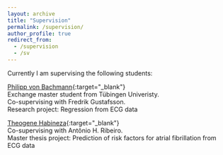 ```yaml
---
layout: archive
title: "Supervision"
permalink: /supervision/
author_profile: true
redirect_from:
  - /supervision
  - /sv
---
```


Currently I am supervising the following students:

[Philipp von Bachmann](https://www.researchgate.net/profile/Philipp-Von-Bachmann-2){:target="_blank"}\
Exchange master student from Tübingen Univeristy.\
Co-supervising with Fredrik Gustafsson.\
Research project: Regression from ECG data

[Theogene Habineza](https://www.linkedin.com/in/theogene-habineza-716a571b3/?originalSubdomain=se){:target="_blank"}\
Co-supervising with Antônio H. Ribeiro.\
Master thesis project: Prediction of risk factors for atrial fibrillation from ECG data

